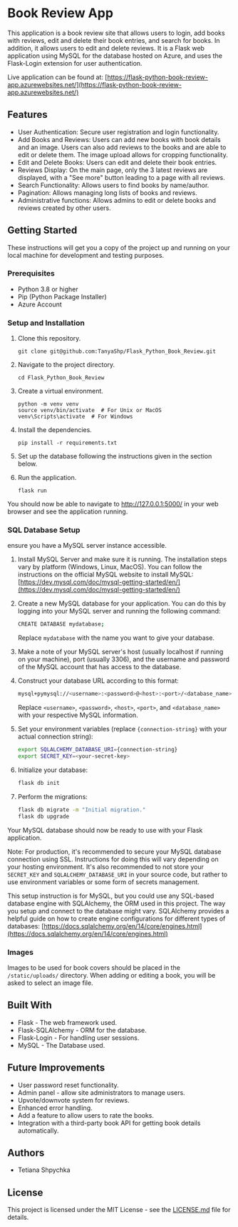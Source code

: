 # Book Review App

This application is a book review site that allows users to login, add books with reviews, edit and delete their book entries, and search for books. In addition, it allows users to edit and delete reviews. It is a Flask web application using MySQL for the database hosted on Azure, and uses the Flask-Login extension for user authentication.

Live application can be found at: [https://flask-python-book-review-app.azurewebsites.net/](https://flask-python-book-review-app.azurewebsites.net/)

## Features

- User Authentication: Secure user registration and login functionality.
- Add Books and Reviews: Users can add new books with book details and an image. Users can also add reviews to the books and are able to edit or delete them. The image upload allows for cropping functionality.
- Edit and Delete Books: Users can edit and delete their book entries.
- Reviews Display: On the main page, only the 3 latest reviews are displayed, with a "See more" button leading to a page with all reviews.
- Search Functionality: Allows users to find books by name/author.
- Pagination: Allows managing long lists of books and reviews.
- Administrative functions: Allows admins to edit or delete books and reviews created by other users.

## Getting Started

These instructions will get you a copy of the project up and running on your local machine for development and testing purposes.

### Prerequisites

- Python 3.8 or higher
- Pip (Python Package Installer)
- Azure Account

### Setup and Installation

1. Clone this repository.
    ```
    git clone git@github.com:TanyaShp/Flask_Python_Book_Review.git
    ```

2. Navigate to the project directory.
    ```
    cd Flask_Python_Book_Review
    ```

3. Create a virtual environment.
    ```
    python -m venv venv
    source venv/bin/activate  # For Unix or MacOS
    venv\Scripts\activate  # For Windows
    ```

4. Install the dependencies.
    ```
    pip install -r requirements.txt
    ```

5. Set up the database following the instructions given in the section below.
6. Run the application.
    ```
    flask run
    ```

You should now be able to navigate to http://127.0.0.1:5000/ in your web browser and see the application running.

### SQL Database Setup

ensure you have a MySQL server instance accessible.

1. Install MySQL Server and make sure it is running. The installation steps vary by platform (Windows, Linux, MacOS). You can follow the instructions on the official MySQL website to install MySQL: [https://dev.mysql.com/doc/mysql-getting-started/en/](https://dev.mysql.com/doc/mysql-getting-started/en/)

2. Create a new MySQL database for your application. You can do this by logging into your MySQL server and running the following command:

    ```bash
    CREATE DATABASE mydatabase;
    ```

    Replace `mydatabase` with the name you want to give your database.

3. Make a note of your MySQL server's host (usually localhost if running on your machine), port (usually 3306), and the username and password of the MySQL account that has access to the database.

4. Construct your database URL according to this format:

    ```bash
    mysql+pymysql://<username>:<password>@<host>:<port>/<database_name>
    ```

    Replace `<username>`, `<password>`, `<host>`, `<port>`, and `<database_name>` with your respective MySQL information.

5. Set your environment variables (replace `{connection-string}` with your actual connection string):

    ```bash
    export SQLALCHEMY_DATABASE_URI={connection-string}
    export SECRET_KEY=<your-secret-key>
    ```

6. Initialize your database:

    ```bash
    flask db init
    ```

7. Perform the migrations:

    ```bash
    flask db migrate -m "Initial migration."
    flask db upgrade
    ```

Your MySQL database should now be ready to use with your Flask application.

Note: For production, it's recommended to secure your MySQL database connection using SSL. Instructions for doing this will vary depending on your hosting environment. It's also recommended to not store your `SECRET_KEY` and `SQLALCHEMY_DATABASE_URI` in your source code, but rather to use environment variables or some form of secrets management.

This setup instruction is for MySQL, but you could use any SQL-based database engine with SQLAlchemy, the ORM used in this project. The way you setup and connect to the database might vary. SQLAlchemy provides a helpful guide on how to create engine configurations for different types of databases: [https://docs.sqlalchemy.org/en/14/core/engines.html](https://docs.sqlalchemy.org/en/14/core/engines.html)


### Images

Images to be used for book covers should be placed in the `/static/uploads/` directory. When adding or editing a book, you will be asked to select an image file. 

## Built With

- Flask - The web framework used.
- Flask-SQLAlchemy - ORM for the database.
- Flask-Login - For handling user sessions.
- MySQL - The Database used.

## Future Improvements

- User password reset functionality.
- Admin panel - allow site administrators to manage users.
- Upvote/downvote system for reviews.
- Enhanced error handling.
- Add a feature to allow users to rate the books.
- Integration with a third-party book API for getting book details automatically.

## Authors

- Tetiana Shpychka

## License

This project is licensed under the MIT License - see the [LICENSE.md](LICENSE.md) file for details.
